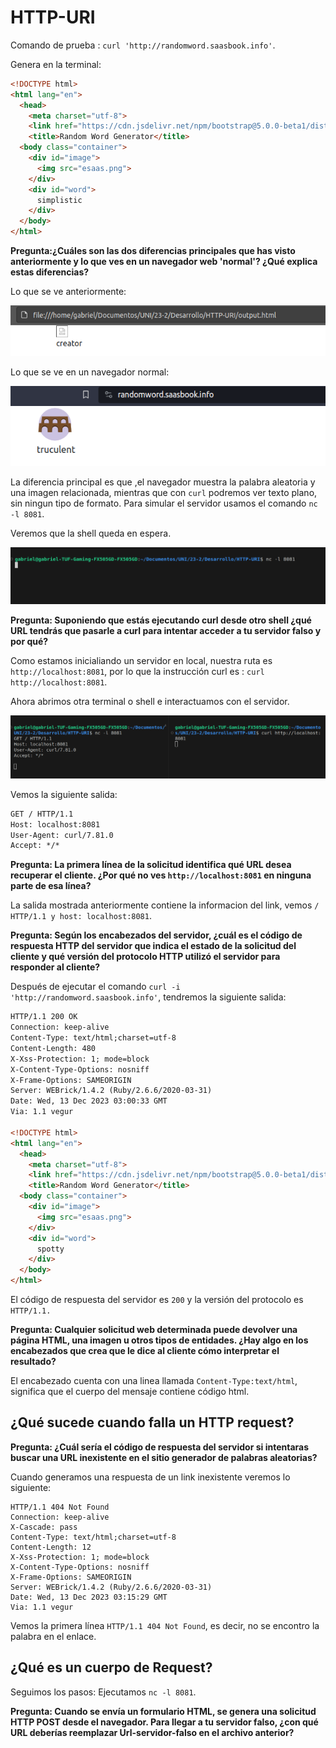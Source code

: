 # HTTP-URI

Comando de prueba : `curl 'http://randomword.saasbook.info'`.

Genera en la terminal:

```html
<!DOCTYPE html>
<html lang="en">
  <head>
    <meta charset="utf-8">
    <link href="https://cdn.jsdelivr.net/npm/bootstrap@5.0.0-beta1/dist/css/bootstrap.min.css" rel="stylesheet" integrity="sha384-giJF6kkoqNQ00vy+HMDP7azOuL0xtbfIcaT9wjKHr8RbDVddVHyTfAAsrekwKmP1" crossorigin="anonymous">
    <title>Random Word Generator</title>
  <body class="container">
    <div id="image">
      <img src="esaas.png">
    </div>
    <div id="word">
      simplistic
    </div>
  </body>
</html>
```

**Pregunta:¿Cuáles son las dos diferencias principales que has visto anteriormente y lo que ves en un navegador web 'normal'? ¿Qué explica estas diferencias?**

Lo que se ve anteriormente:

![scale = 0.8](http-uri-images/p1.png)

Lo que se ve en un navegador normal:

![scale = 0.8](http-uri-images/p1.1.png)

La diferencia principal es que ,el navegador muestra la palabra aleatoria y una imagen relacionada, mientras que con `curl` podremos ver texto plano, sin ningun tipo de formato.
Para simular el servidor usamos el comando `nc -l 8081`.

Veremos que la shell queda en espera.

![scale = 0.8](http-uri-images/falso_serv.png)

**Pregunta: Suponiendo que estás ejecutando curl desde otro shell ¿qué URL tendrás que pasarle a curl para intentar acceder a tu servidor falso y por qué?**

Como estamos inicialiando un servidor en local, nuestra ruta es `http://localhost:8081`, por lo que la instrucción curl es : `curl http://localhost:8081`.

Ahora abrimos otra terminal o shell e interactuamos con el servidor.

![scale = 0.8](http-uri-images/peticion.png)

Vemos la siguiente salida:

```txt
GET / HTTP/1.1
Host: localhost:8081
User-Agent: curl/7.81.0
Accept: */*
```

**Pregunta: La primera línea de la solicitud identifica qué URL desea recuperar el cliente. ¿Por qué no ves `http://localhost:8081` en ninguna parte de esa línea?**

La salida mostrada anteriormente contiene la informacion del link, vemos `/ HTTP/1.1 y host: localhost:8081`.

**Pregunta: Según los encabezados del servidor, ¿cuál es el código de respuesta HTTP del servidor que indica el estado de la solicitud del cliente y qué versión del protocolo HTTP utilizó el servidor para responder al cliente?**

Después de ejecutar el comando `curl -i 'http://randomword.saasbook.info'`, tendremos la siguiente salida:

```html
HTTP/1.1 200 OK 
Connection: keep-alive
Content-Type: text/html;charset=utf-8
Content-Length: 480
X-Xss-Protection: 1; mode=block
X-Content-Type-Options: nosniff
X-Frame-Options: SAMEORIGIN
Server: WEBrick/1.4.2 (Ruby/2.6.6/2020-03-31)
Date: Wed, 13 Dec 2023 03:00:33 GMT
Via: 1.1 vegur

<!DOCTYPE html>
<html lang="en">
  <head>
    <meta charset="utf-8">
    <link href="https://cdn.jsdelivr.net/npm/bootstrap@5.0.0-beta1/dist/css/bootstrap.min.css" rel="stylesheet" integrity="sha384-giJF6kkoqNQ00vy+HMDP7azOuL0xtbfIcaT9wjKHr8RbDVddVHyTfAAsrekwKmP1" crossorigin="anonymous">
    <title>Random Word Generator</title>
  <body class="container">
    <div id="image">
      <img src="esaas.png">
    </div>
    <div id="word">
      spotty
    </div>
  </body>
</html>
```

El código de respuesta del servidor es `200` y la versión del protocolo es `HTTP/1.1.`

**Pregunta: Cualquier solicitud web determinada puede devolver una página HTML, una imagen u otros tipos de entidades. ¿Hay algo en los encabezados que crea que le dice al cliente cómo interpretar el resultado?**

El encabezado cuenta con una linea llamada `Content-Type:text/html`, significa que el cuerpo del mensaje contiene código html.

## ¿Qué sucede cuando falla un HTTP request?

**Pregunta: ¿Cuál sería el código de respuesta del servidor si intentaras buscar una URL inexistente en el sitio generador de palabras aleatorias?**

Cuando generamos una respuesta de un link inexistente veremos lo siguiente:

```text
HTTP/1.1 404 Not Found 
Connection: keep-alive
X-Cascade: pass
Content-Type: text/html;charset=utf-8
Content-Length: 12
X-Xss-Protection: 1; mode=block
X-Content-Type-Options: nosniff
X-Frame-Options: SAMEORIGIN
Server: WEBrick/1.4.2 (Ruby/2.6.6/2020-03-31)
Date: Wed, 13 Dec 2023 03:15:29 GMT
Via: 1.1 vegur
```

Vemos la primera línea `HTTP/1.1 404 Not Found`, es decir, no se encontro la palabra en el enlace.

## ¿Qué es un cuerpo de Request?

Seguimos los pasos:
Ejecutamos `nc -l 8081`.

**Pregunta: Cuando se envía un formulario HTML, se genera una solicitud HTTP POST desde el navegador. Para llegar a tu servidor falso, ¿con qué URL deberías reemplazar Url-servidor-falso en el archivo anterior?**
